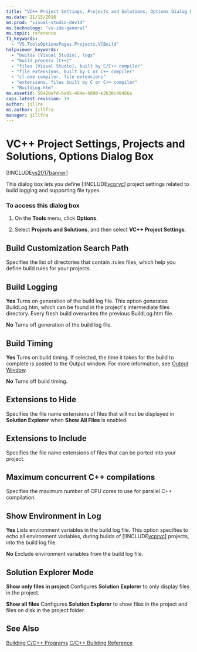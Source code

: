 ```yaml
---
title: "VC++ Project Settings, Projects and Solutions, Options Dialog Box | Microsoft Docs"
ms.date: 11/15/2016
ms.prod: "visual-studio-dev14"
ms.technology: "vs-ide-general"
ms.topic: reference
f1_keywords:
  - "VS.ToolsOptionsPages.Projects.VCBuild"
helpviewer_keywords:
  - "builds [Visual Studio], logs"
  - "build process [C++]"
  - "files [Visual Studio], built by C/C++ compiler"
  - "file extensions, built by C or C++ compiler"
  - "cl.exe compiler, file extensions"
  - "extensions, files built by C or C++ compiler"
  - "BuildLog.htm"
ms.assetid: 56420efd-6a95-464e-b890-e2b38c48d66a
caps.latest.revision: 19
author: jillre
ms.author: jillfra
manager: jillfra
---
```

# VC++ Project Settings, Projects and Solutions, Options Dialog Box
[!INCLUDE[vs2017banner](../../includes/vs2017banner.md)]

This dialog box lets you define [!INCLUDE[vcprvc](../../includes/vcprvc-md.md)] project settings related to build logging and supporting file types.

### To access this dialog box

1. On the **Tools** menu, click **Options**.

2. Select **Projects and Solutions**, and then select **VC++ Project Settings**.

## Build Customization Search Path
 Specifies the list of directories that contain .rules files, which help you define build rules for your projects.

## Build Logging
 **Yes**
 Turns on generation of the build log file. This option generates BuildLog.htm, which can be found in the project's intermediate files directory. Every fresh build overwrites the previous BuildLog.htm file.

 **No**
 Turns off generation of the build log file.

## Build Timing
 **Yes**
 Turns on build timing. If selected, the time it takes for the build to complete is posted to the Output window. For more information, see [Output Window](../../ide/reference/output-window.md).

 **No**
 Turns off build timing.

## Extensions to Hide
 Specifies the file name extensions of files that will not be displayed in **Solution Explorer** when **Show All Files** is enabled.

## Extensions to Include
 Specifies the file name extensions of files that can be ported into your project.

## Maximum concurrent C++ compilations
 Specifies the maximum number of CPU cores to use for parallel C++ compilation.

## Show Environment in Log
 **Yes**
 Lists environment variables in the build log file. This option specifies to echo all environment variables, during builds of [!INCLUDE[vcprvc](../../includes/vcprvc-md.md)] projects, into the build log file.

 **No**
 Exclude environment variables from the build log file.

## Solution Explorer Mode
 **Show only files in project**
 Configures **Solution Explorer** to only display files in the project.

 **Show all files**
 Configures **Solution Explorer** to show files in the project and files on disk in the project folder.

## See Also
 [Building C/C++ Programs](https://msdn.microsoft.com/library/fa6ed4ff-334a-4d99-b5e2-a1f83d2b3008)
 [C/C++ Building Reference](https://msdn.microsoft.com/library/100b4ccf-572c-4d1f-970c-fa0bc0cc0d2d)
